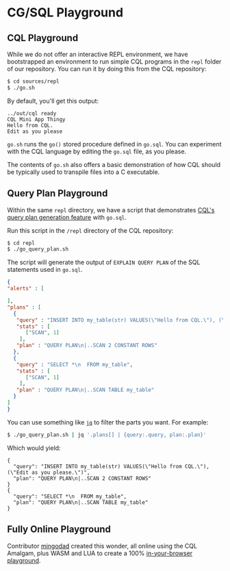# CG/SQL Playground

## CQL Playground
While we do not offer an interactive REPL environment, we have bootstrapped an environment to run simple CQL programs in the `repl` folder of our repository. You can run it by doing this from the CQL repository:

```bash
$ cd sources/repl
$ ./go.sh
```

By default, you'll get this output:
```
../out/cql ready
CQL Mini App Thingy
Hello from CQL.
Edit as you please
```

`go.sh` runs the `go()` stored procedure defined in `go.sql`. You can experiment with the CQL language by editing the `go.sql` file, as you please.

The contents of `go.sh` also offers a basic demonstration of how CQL should be typically used to transpile files into a C executable.

## Query Plan Playground
Within the same `repl` directory, we have a script that demonstrates [CQL's query plan generation feature](../CQL_Guide/generated/guide.md#chapter-15-query-plan-generation) with `go.sql`.

Run this script in the `/repl` directory of the CQL repository:
```bash
$ cd repl
$ ./go_query_plan.sh
```

The script will generate the output of `EXPLAIN QUERY PLAN` of the SQL statements used in `go.sql`.

```json
{
"alerts" : [

],
"plans" : [
  {
   "query" : "INSERT INTO my_table(str) VALUES(\"Hello from CQL.\"), (\"Edit as you please.\")",
   "stats" : [
      ["SCAN", 1]
    ],
   "plan" : "QUERY PLAN\n|..SCAN 2 CONSTANT ROWS"
  },
  {
   "query" : "SELECT *\n  FROM my_table",
   "stats" : [
      ["SCAN", 1]
    ],
   "plan" : "QUERY PLAN\n|..SCAN TABLE my_table"
  }
]
}
```

You can use something like [`jq`](https://stedolan.github.io/jq/) to filter the parts you want. For example:

```bash
$ ./go_query_plan.sh | jq '.plans[] | {query:.query, plan:.plan}'
```

Which would yield:

```
{
  "query": "INSERT INTO my_table(str) VALUES(\"Hello from CQL.\"), (\"Edit as you please.\")",
  "plan": "QUERY PLAN\n|..SCAN 2 CONSTANT ROWS"
}
{
  "query": "SELECT *\n  FROM my_table",
  "plan": "QUERY PLAN\n|..SCAN TABLE my_table"
}
```

## Fully Online Playground
Contributor [mingodad](https://github.com/mingodad) created this wonder, all online using the CQL Amalgam, plus WASM and LUA to create a 100% [in-your-browser playground](https://mingodad.github.io/CG-SQL-Lua-playground/).
